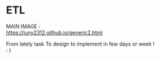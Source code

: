 # ETL

MAIN IMAGE : \
https://juny2312.github.io/generic2.html  

From lately task To design to implement in few days or week ! \
: ) 
